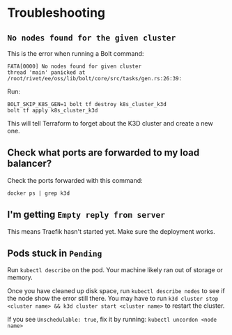 # Troubleshooting

## `No nodes found for the given cluster`

This is the error when running a Bolt command:

```
FATA[0000] No nodes found for given cluster
thread 'main' panicked at /root/rivet/ee/oss/lib/bolt/core/src/tasks/gen.rs:26:39:
```

Run:

```
BOLT_SKIP_K8S_GEN=1 bolt tf destroy k8s_cluster_k3d
bolt tf apply k8s_cluster_k3d
```

This will tell Terraform to forget about the K3D cluster and create a new one.

## Check what ports are forwarded to my load balancer?

Check the ports forwarded with this command:

```
docker ps | grep k3d
```

## I'm getting `Empty reply from server`

This means Traefik hasn't started yet. Make sure the deployment works.

## Pods stuck in `Pending`

Run `kubectl describe` on the pod. Your machine likely ran out of storage or memory.

Once you have cleaned up disk space, run `kubectl describe nodes` to see if the node show the error still there. You may have to run `k3d cluster stop <cluster name> && k3d cluster start <cluster name>` to restart the cluster.

If you see `Unschedulable: true`, fix it by running: `kubectl uncordon <node name>`
